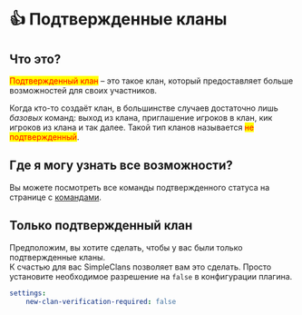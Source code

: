 # 👍 Подтвержденные кланы

## Что это?

<mark style="color:red;">Подтвержденный клан</mark> – это такое клан, который предоставляет больше возможностей для своих участников.

Когда кто-то создаёт клан, в большинстве случаев достаточно лишь _базовых_ команд: выход из клана, приглашение игроков в клан, кик игроков из клана и так далее. Такой тип кланов называется <mark style="color:red;">не подтвержденный</mark>.&#x20;

## Где я могу узнать все возможности?

Вы можете посмотреть все команды подтвержденного статуса на странице с [командами](commands.md).

## Только подтвержденный клан

Предположим, вы хотите сделать, чтобы у вас были только подтвержденные кланы.\
К счастью для вас SimpleClans позволяет вам это сделать. Просто установите необходимое разрешение на `false` в конфигурации плагина.&#x20;

```yaml
settings:
    new-clan-verification-required: false
```
